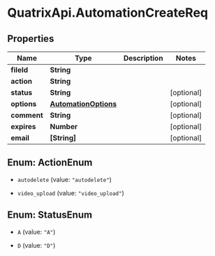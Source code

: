# QuatrixApi.AutomationCreateReq

## Properties
Name | Type | Description | Notes
------------ | ------------- | ------------- | -------------
**fileId** | **String** |  | 
**action** | **String** |  | 
**status** | **String** |  | [optional] 
**options** | [**AutomationOptions**](AutomationOptions.md) |  | [optional] 
**comment** | **String** |  | [optional] 
**expires** | **Number** |  | [optional] 
**email** | **[String]** |  | [optional] 


<a name="ActionEnum"></a>
## Enum: ActionEnum


* `autodelete` (value: `"autodelete"`)

* `video_upload` (value: `"video_upload"`)




<a name="StatusEnum"></a>
## Enum: StatusEnum


* `A` (value: `"A"`)

* `D` (value: `"D"`)




